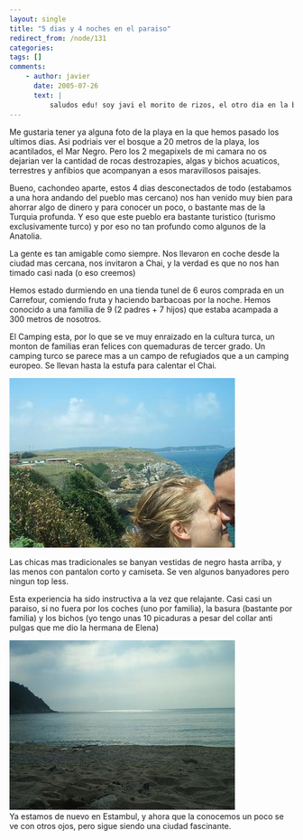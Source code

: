 ```yaml
---
layout: single
title: "5 dias y 4 noches en el paraiso"
redirect_from: /node/131
categories:
tags: []
comments: 
    - author: javier
      date: 2005-07-26
      text: |
          saludos edu! soy javi el morito de rizos, el otro dia en la biblio m encontre a ferris y m comneto lo de tu viaje, he estado leyendo tus experiencia por internet y estan mu guapas... espero poder algun dia hacer yo tu experiencia. nada tio , seguire leyendo tus idas y venidas y cuando vengas para aca a ver sui me enseñas las fotos acpompañadas de una refreante birra que tal vez por los parajes q t mueves no veas, y las eches en falta... bueno en cambio aprenderas una amplia gama de sabores de te jeje :) bueno tio cuidate y pasatelo todo lo bien q puedas y cuidaditio con q no t roben el reloj :) un abrazo javier ortiz javierortiz619@hotmail.com  
---
```

Me gustaria tener ya alguna foto de la playa en la que hemos pasado los ultimos dias. Asi podriais ver el bosque a 20 metros de la playa, los acantilados, el Mar Negro. Pero los 2 megapixels de mi camara no os dejarian ver la cantidad de rocas destrozapies, algas y bichos acuaticos, terrestres y anfibios que acompanyan a esos maravillosos paisajes.  

Bueno, cachondeo aparte, estos 4 dias desconectados de todo (estabamos a una hora andando del pueblo mas cercano) nos han venido muy bien para ahorrar algo de dinero y para conocer un poco, o bastante mas de la Turquia profunda. Y eso que este pueblo era bastante turistico (turismo exclusivamente turco) y por eso no tan profundo como algunos de la Anatolia.  

La gente es tan amigable como siempre. Nos llevaron en coche desde la ciudad mas cercana, nos invitaron a Chai, y la verdad es que no nos han timado casi nada (o eso creemos)  

Hemos estado durmiendo en una tienda tunel de 6 euros comprada en un Carrefour, comiendo fruta y haciendo barbacoas por la noche. Hemos conocido a una familia de 9 (2 padres + 7 hijos) que estaba acampada a 300 metros de nosotros.  

El Camping esta, por lo que se ve muy enraizado en la cultura turca, un monton de familias eran felices con quemaduras de tercer grado. Un camping turco se parece mas a un campo de refugiados que a un camping europeo. Se llevan hasta la estufa para calentar el Chai.  

![](/images/posts/2005-07-26-5-dias-y-4-noches-en-el-paraiso/PIC_0037.jpg)  

Las chicas mas tradicionales se banyan vestidas de negro hasta arriba, y las menos con pantalon corto y camiseta. Se ven algunos banyadores pero ningun top less.  

Esta experiencia ha sido instructiva a la vez que relajante. Casi casi un paraiso, si no fuera por los coches (uno por familia), la basura (bastante por familia) y los bichos (yo tengo unas 10 picaduras a pesar del collar anti pulgas que me dio la hermana de Elena)  

![](/images/posts/2005-07-26-5-dias-y-4-noches-en-el-paraiso/PIC_0086.jpg)  
Ya estamos de nuevo en Estambul, y ahora que la conocemos un poco se ve con otros ojos, pero sigue siendo una ciudad fascinante.
